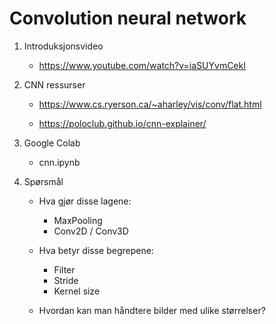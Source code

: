# Convolution neural network

1. Introduksjonsvideo

   - https://www.youtube.com/watch?v=iaSUYvmCekI

1. CNN ressurser

   - https://www.cs.ryerson.ca/~aharley/vis/conv/flat.html

   - https://poloclub.github.io/cnn-explainer/

1. Google Colab

   - cnn.ipynb

1. Spørsmål

   - Hva gjør disse lagene:

     - MaxPooling
     - Conv2D / Conv3D

   - Hva betyr disse begrepene:

     - Filter
     - Stride
     - Kernel size

   - Hvordan kan man håndtere bilder med ulike størrelser?
